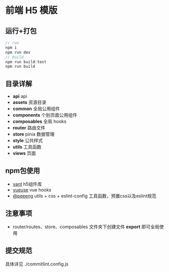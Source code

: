 # 前端 H5 模版

## 运行+打包

```js
// run
npm i
npm run dev
// build
npm run build:test
npm run build
```

## 目录详解

- **api** api
- **assets** 资源目录
- **common** 全局公用组件
- **components** 个别页面公用组件
- **composables** 全局 hooks
- **router** 路由文件
- **store** pinia 数据管理
- **style** 公共样式
- **utils** 工具函数
- **views** 页面

## npm包使用

- [vant](https://vant-ui.gitee.io/) h5组件库
- [vueuse](https://vueuse.org/guide/) vue hooks
- [@peeeng](https://github.com/LiJiaPeng001?tab=repositories) utils + css + eslint-config 工具函数，预置css以及eslint规范

## 注意事项

- router/routes、store、composables 文件夹下创建文件 **export** 即可全局使用

## 提交规范

具体详见 ./commitlint.config.js
